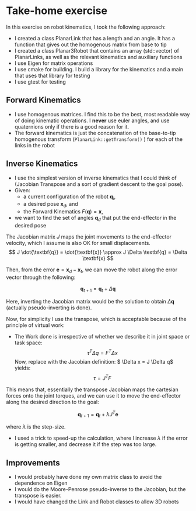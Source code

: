 # Take-home exercise
In this exercise on robot kinematics, I took the following approach:
- I created a class PlanarLink that has a length and an angle. It has a function that gives out the homogenous matrix from base to tip
- I created a class Planar3Robot that contains an array (std::vector) of PlanarLinks, as well as the relevant kinematics and auxiliary functions
- I use Eigen for matrix operations
- I use cmake for building. I build a library for the kinematics and a main that uses that library for testing
- I use gtest for testing

## Forward Kinematics
- I use homogenous matrices. I find this to be the best, most readable way of doing kinematic operations. I **never** use euler angles, and use quaternions only if there is a good reason for it.
- The forward kinematics is just the concatenation of the base-to-tip homogenous transform (```PlanarLink::getTransform()``` ) for each of the links in the robot

## Inverse Kinematics
- I use the simplest version of inverse kinematics that I could think of (Jacobian Transpose and a sort of gradient descent to the goal pose).
- Given:
    - a current configuration of the robot $\textbf{q}_i$, 
    - a desired pose $\textbf{x}_d$, and 
    - the Forward Kinematics $F(\textbf{q}) = \textbf{x}$, 
- we want to find the set of angles $\textbf{q}_d$ that put the end-effector in the desired pose

The Jacobian matrix $J$ maps the joint movements to the end-effector velocity, which I assume is also OK for small displacements. 
$$ J \dot{\textbf{q}} = \dot{\textbf{x}} \approx  J \Delta \textbf{q} = \Delta \textbf{x} $$ 

Then, from the error $\textbf{e} = \textbf{x}_d - \textbf{x}_t$, we can move the robot along the error vector through the following:

$$\textbf{q}_{t+1} = \textbf{q}_{t} + \Delta \textbf{q} $$

Here, inverting the Jacobian matrix would be the solution to obtain $\Delta \textbf{q}$ (actually pseudo-inverting is done). 

Now, for simplicity I use the transpose, which is acceptable because of the principle of virtual work:
- The Work done is irrespective of whether we describe it in joint space or task space:
$$ \tau^T \Delta q = F^T \Delta x$$
Now, replace with the Jacobian definition: $ \Delta x = J \Delta q$ yields:
$$ \tau = J^T F$$

This means that, essentially the transpose Jacobian maps the cartesian forces onto the joint torques, and we can use it to move the end-effector along the desired direction to the goal:

$$\textbf{q}_{t+1} = \textbf{q}_{t} + \lambda J^T \textbf{e} $$

where $\lambda$ is the step-size.

- I used a trick to speed-up the calculation, where I increase $\lambda$ if the error is getting smaller, and decrease it if the step was too large.

## Improvements
- I would probably have done my own matrix class to avoid the dependence on Eigen
- I would do the Moore-Penrose pseudo-inverse to the Jacobian, but the transpose is easier.
- I would have changed the Link and Robot classes to allow 3D robots 
